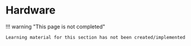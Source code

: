 # Hardware

!!! warning "This page is not completed"

    Learning material for this section has not been created/implemented



